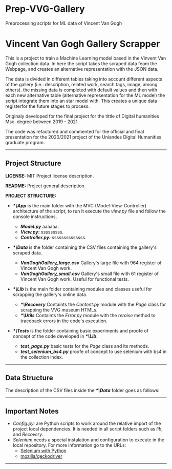# Prep-VVG-Gallery
Preprocessing scripts for ML data of Vincent Van Gogh
# Vincent Van Gogh Gallery Scrapper

This is a project to train a Machine Learning model based in the Vinvent Van
Gogh collection data. In here the script takes the scraped data feom the
Webpage, and creates an alternative representation with the JSON data.

The data is divided in different tables taking into account different aspects of
the gallery (i.e.: description, related work, search tags, image, among others).
the missing data is completed with default values and then with each new
alternative table (alternative representation for the ML model) the script
integrate them into an star model with. This creates a unique data registerfor
the future stages to process.

Originaly developed for the final project for the tittle of Digital humanities
Msc. degree between 2019 - 2021.

The code was refactored and commented for the official and final presentation
for the 2020/2021 project of the Uniandes Digital Humanities graduate program.

---

## **Project Structure**

**LICENSE:** MIT Project license description.

**README:** Project general description.

**PROJECT STRUCTURE:**

* _**\*\App**_ is the main folder with the MVC (Model-View-Controller) architecture of
  the script, to run it execute the _view.py_ file and follow the console instructions.

  * _**Model.py**_ aaaaaa.
  * _**View.py:**_ sssssssss.
  * _**Controller.py:**_ ssssssssssssss.
* _**\*\Data**_ is the folder containing the CSV files containing the gallery's
  scraped data.

  * _**VanGoghGallery_large.csv**_ Gallery's large file with 964 register of Vincent Van
    Gogh work.
  * _**VanGoghGallery_small.csv**_ Gallery's small file with 61 register of Vincent Van
    Gogh work. Useful for functional tests.
* _**\*\Lib**_ is the main folder containing modules and classes useful for
  scrapping the gallery's online data.

  * _**\*\Recovery**_ Containts the _Content.py_ module with the _Page_ class
    for scrapping the VVG museum HTMLs.
  * _**\*\Utils**_ Containts the _Error.py_ module with the _reraise_ method to
    traceback errors in the code's execution.
* _**\*\Tests**_ is the folder containing basic experiments and proofe of
  concept of the code developed in _**\*\Lib**_.

  * _**test_page.py**_ basic tests for the _Page_ class and its methods.
  * _**test_selenium_bs4.py**_ proofe of concept to use selenium with bs4 in the
    collection index.

---

## Data Structure

The description of the CSV files inside the _**\*\Data**_ folder goes as follows:

---

## Important Notes

* _Config.py:_ are Python scripts to work around the relative import of the
  project local dependencies. It is needed in all script folders such as _lib_,
  and _Recovery_.
* _Selenium_ needs a special instalation and configuration to execute in the
  local repository. For more information go to the URLs:
  * [Selenium with Python](https://selenium-python.readthedocs.io/index.html)
  * [mozilla/geckodriver](https://github.com/mozilla/geckodriver/releases)

---
